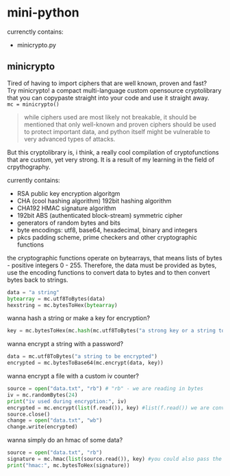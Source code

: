 # mini-python
currenctly contains:
- minicrypto.py

## minicrypto
Tired of having to import ciphers that are well known, proven and fast?  
Try minicrypto! a compact multi-language custom opensource cryptolibrary that you can copypaste straight into your code and use it straight away.  
`mc = minicrypto()`
> while ciphers used are most likely not breakable, it should be mentioned that only well-known and proven ciphers should be used to protect important data, and python itself might be vulnerable to very advanced types of attacks.  

But this cryptolibrary is, i think, a really cool compilation of cryptofunctions that are custom, yet very strong. It is a result of my learning in the field of crpythography.
  
currently contains:
- RSA public key encryption algoritgm
- CHA (cool hashing algorithm) 192bit hashing algorithm
- CHA192 HMAC signature algorithm
- 192bit ABS (authenticated block-stream) symmetric cipher
- generators of random bytes and bits
- byte encodings: utf8, base64, hexadecimal, binary and integers
- pkcs padding scheme, prime checkers and other cryptographic functions  
  
the cryptographic functions operate on bytearrays, that means lists of bytes - positive integers 0 - 255.
Therefore, the data must be provided as bytes, use the encoding functions to convert data to bytes and to then convert bytes back to strings.
```python
data = "a string"
bytearray = mc.utf8ToBytes(data)
hexstring = mc.bytesToHex(bytearray)
```
wanna hash a string or make a key for encryption?  
```python
key = mc.bytesToHex(mc.hash(mc.utf8ToBytes("a strong key or a string to be hashed")))
```   
wanna encrypt a string with a password?
```python
data = mc.utf8ToBytes("a string to be encrypted")
encrypted = mc.bytesToBase64(mc.encrypt(data, key))
```
wanna encrypt a file with a custom iv counter?
```python
source = open("data.txt", "rb") # "rb" - we are reading in bytes
iv = mc.randomBytes(24)
print("iv used during encryption:", iv)
encrypted = mc.encrypt(list(f.read()), key) #list(f.read()) we are converting the bytes object to a simple list of bytes
source.close()
change = open("data.txt", "wb")
change.write(encrypted)
```  
wanna simply do an hmac of some data?
```python
source = open("data.txt", "rb")
signature = mc.hmac(list(source.read()), key) #you could also pass the iv as another argument, if you dont, it will be all zeros
print("hmac:", mc.bytesToHex(signature))
```
